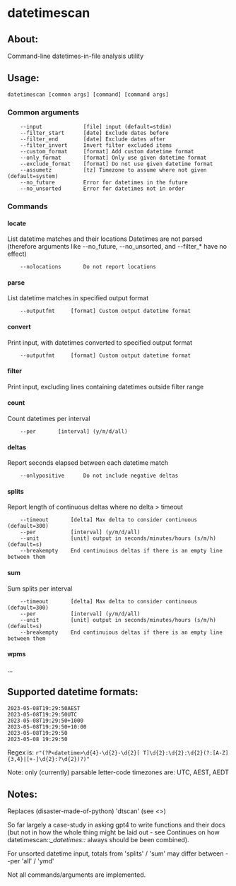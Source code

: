 # datetimescan

## About:

Command-line datetimes-in-file analysis utility 

## Usage:

    datetimescan [common args] [command] [command args]

### Common arguments

        --input             [file] input (default=stdin)
        --filter_start      [date] Exclude dates before
        --filter_end        [date] Exclude dates after
        --filter_invert     Invert filter excluded items
        --custom_format     [format] Add custom datetime format
        --only_format       [format] Only use given datetime format
        --exclude_format    [format] Do not use given datetime format
        --assumetz          [tz] Timezone to assume where not given (default=system)
        --no_future         Error for datetimes in the future
        --no_unsorted       Error for datetimes not in order

### Commands

#### locate

List datetime matches and their locations
Datetimes are not parsed (therefore arguments like --no_future, --no_unsorted, and --filter_* have no effect)

        --nolocations       Do not report locations

#### parse

List datetime matches in specified output format

        --outputfmt     [format] Custom output datetime format

#### convert

Print input, with datetimes converted to specified output format

        --outputfmt     [format] Custom output datetime format

#### filter

Print input, excluding lines containing datetimes outside filter range

#### count

Count datetimes per interval

        --per       [interval] (y/m/d/all)

#### deltas

Report seconds elapsed between each datetime match

        --onlypositive      Do not include negative deltas

#### splits

Report length of continuous deltas where no delta > timeout

        --timeout       [delta] Max delta to consider continuous (default=300)
        --per           [interval] (y/m/d/all)
        --unit          [unit] output in seconds/minutes/hours (s/m/h) (default=s)
        --breakempty    End continuious deltas if there is an empty line between them

#### sum

Sum splits per interval

        --timeout       [delta] Max delta to consider continuous (default=300)
        --per           [interval] (y/m/d/all)
        --unit          [unit] output in seconds/minutes/hours (s/m/h) (default=s)
        --breakempty    End continuious deltas if there is an empty line between them

#### wpms

...

## Supported datetime formats:

    2023-05-08T19:29:50AEST 
    2023-05-08T19:29:50UTC 
    2023-05-08T19:29:50+1000
    2023-05-08T19:29:50+10:00
    2023-05-08T19:29:50
    2023-05-08 19:29:50

Regex is: `r"(?P<datetime>\d{4}-\d{2}-\d{2}[ T]\d{2}:\d{2}:\d{2}(?:[A-Z]{3,4}|[+-]\d{2}:?\d{2})?)"`

Note: only (currently) parsable letter-code timezones are: UTC, AEST, AEDT

## Notes:

Replaces (disaster-made-of-python) 'dtscan' (see <>)

So far largely a case-study in asking gpt4 to write functions and their docs (but not in how the whole thing might be laid out - see Continues on how datetimescan::*_datetimes::* always should be been combined).

For unsorted datetime input, totals from 'splits' / 'sum' may differ between --per 'all' / 'ymd'

Not all commands/arguments are implemented.

